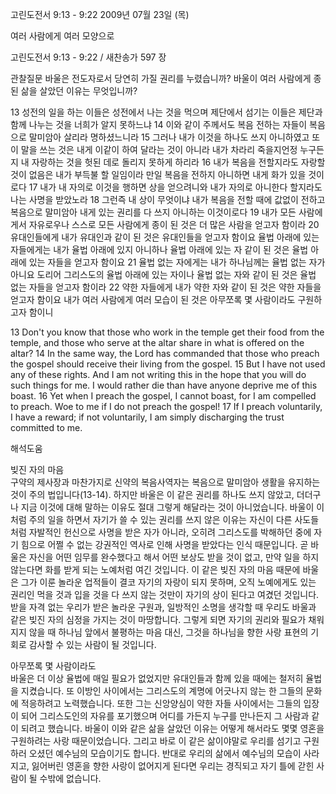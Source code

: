 고린도전서 9:13 - 9:22 
2009년 07월 23일 (목)

여러 사람에게 여러 모양으로



고린도전서 9:13 - 9:22 / 새찬송가 597 장


관찰질문
바울은 전도자로서 당연히 가질 권리를 누렸습니까?
바울이 여러 사람에게 종된 삶을 살았던 이유는 무엇입니까?

13 성전의 일을 하는 이들은 성전에서 나는 것을 먹으며 제단에서 섬기는 이들은 제단과 함께 나누는 것을 너희가 알지 못하느냐 14 이와 같이 주께서도 복음 전하는 자들이 복음으로 말미암아 살리라 명하셨느니라 15 그러나 내가 이것을 하나도 쓰지 아니하였고 또 이 말을 쓰는 것은 내게 이같이 하여 달라는 것이 아니라 내가 차라리 죽을지언정 누구든지 내 자랑하는 것을 헛된 데로 돌리지 못하게 하리라 16 내가 복음을 전할지라도 자랑할 것이 없음은 내가 부득불 할 일임이라 만일 복음을 전하지 아니하면 내게 화가 있을 것이로다 17 내가 내 자의로 이것을 행하면 상을 얻으려니와 내가 자의로 아니한다 할지라도 나는 사명을 받았노라 18 그런즉 내 상이 무엇이냐 내가 복음을 전할 때에 값없이 전하고 복음으로 말미암아 내게 있는 권리를 다 쓰지 아니하는 이것이로다 19 내가 모든 사람에게서 자유로우나 스스로 모든 사람에게 종이 된 것은 더 많은 사람을 얻고자 함이라 20 유대인들에게 내가 유대인과 같이 된 것은 유대인들을 얻고자 함이요 율법 아래에 있는 자들에게는 내가 율법 아래에 있지 아니하나 율법 아래에 있는 자 같이 된 것은 율법 아래에 있는 자들을 얻고자 함이요 21 율법 없는 자에게는 내가 하나님께는 율법 없는 자가 아니요 도리어 그리스도의 율법 아래에 있는 자이나 율법 없는 자와 같이 된 것은 율법 없는 자들을 얻고자 함이라 22 약한 자들에게 내가 약한 자와 같이 된 것은 약한 자들을 얻고자 함이요 내가 여러 사람에게 여러 모습이 된 것은 아무쪼록 몇 사람이라도 구원하고자 함이니 

13 Don't you know that those who work in the temple get their food from the temple, and those who serve at the altar share in what is offered on the altar? 14 In the same way, the Lord has commanded that those who preach the gospel should receive their living from the gospel. 15 But I have not used any of these rights. And I am not writing this in the hope that you will do such things for me. I would rather die than have anyone deprive me of this boast. 16 Yet when I preach the gospel, I cannot boast, for I am compelled to preach. Woe to me if I do not preach the gospel! 17 If I preach voluntarily, I have a reward; if not voluntarily, I am simply discharging the trust committed to me.

해석도움





빚진 자의 마음  
구약의 제사장과 마찬가지로 신약의 복음사역자는 복음으로 말미암아 생활을 유지하는 것이 주의 법입니다(13-14). 하지만 바울은 이 같은 권리를 하나도 쓰지 않았고, 더더구나 지금 이것에 대해 말하는 이유도 절대 그렇게 해달라는 것이 아니었습니다. 바울이 이처럼 주의 일을 하면서 자기가 쓸 수 있는 권리를 쓰지 않은 이유는 자신이 다른 사도들처럼 자발적인 헌신으로 사명을 받은 자가 아니라, 오히려 그리스도를 박해하던 중에 자기 힘으로 어쩔 수 없는 강권적인 역사로 인해 사명을 받았다는 인식 때문입니다. 곧 바울은 자신을 어떤 임무를 완수했다고 해서 어떤 보상도 받을 것이 없고, 만약 일을 하지 않는다면 화를 받게 되는 노예처럼 여긴 것입니다. 이 같은 빚진 자의 마음 때문에 바울은 그가 이룬 놀라운 업적들이 결코 자기의 자랑이 되지 못하며, 오직 노예에게도 있는 권리인 먹을 것과 입을 것을 다 쓰지 않는 것만이 자기의 상이 된다고 여겼던 것입니다. 받을 자격 없는 우리가 받은 놀라운 구원과, 일방적인 소명을 생각할 때 우리도 바울과 같은 빚진 자의 심정을 가지는 것이 마땅합니다. 그렇게 되면 자기의 권리와 필요가 채워지지 않을 때 하나님 앞에서 불평하는 마음 대신, 그것을 하나님을 향한 사랑 표현의 기회로 감사할 수 있는 사람이 될 것입니다.    

아무쪼록 몇 사람이라도  
바울은 더 이상 율법에 매일 필요가 없었지만 유대인들과 함께 있을 때에는 철저히 율법을 지켰습니다. 또 이방인 사이에서는 그리스도의 계명에 어긋나지 않는 한 그들의 문화에 적응하려고 노력했습니다. 또한 그는 신앙양심이 약한 자들 사이에서는 그들의 입장이 되어 그리스도인의 자유를 포기했으며 어디를 가든지 누구를 만나든지 그 사람과 같이 되려고 했습니다. 바울이 이와 같은 삶을 살았던 이유는 어떻게 해서라도 몇몇 영혼을 구원하려는 사랑 때문이었습니다. 그리고 바로 이 같은 삶이야말로 우리를 섬기고 구원하러 오셨던 예수님의 모습이기도 합니다. 반대로 우리의 삶에서 예수님의 모습이 사라지고, 잃어버린 영혼을 향한 사랑이 없어지게 된다면 우리는 경직되고 자기 틀에 갇힌 사람이 될 수밖에 없습니다.